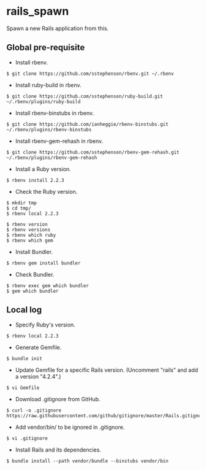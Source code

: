 rails\_spawn
============

Spawn a new Rails application from this.

Global pre-requisite
--------------------

- Install rbenv.

```
$ git clone https://github.com/sstephenson/rbenv.git ~/.rbenv
```

- Install ruby-build in rbenv.

```
$ git clone https://github.com/sstephenson/ruby-build.git ~/.rbenv/plugins/ruby-build
```

- Install rbenv-binstubs in rbenv.

```
$ git clone https://github.com/ianheggie/rbenv-binstubs.git ~/.rbenv/plugins/rbenv-binstubs
```

- Install rbenv-gem-rehash in rbenv.

```
$ git clone https://github.com/sstephenson/rbenv-gem-rehash.git ~/.rbenv/plugins/rbenv-gem-rehash
```

- Install a Ruby version.

```
$ rbenv install 2.2.3
```

- Check the Ruby version.

```
$ mkdir tmp
$ cd tmp/
$ rbenv local 2.2.3

$ rbenv version
$ rbenv versions
$ rbenv which ruby
$ rbenv which gem
```

- Install Bundler.

```
$ rbenv gem install bundler
```

- Check Bundler.

```
$ rbenv exec gem which bundler
$ gem which bundler
```

Local log
---------

- Specify Ruby's version.

```
$ rbenv local 2.2.3
```

- Generate Gemfile.

```
$ bundle init
```

- Update Gemfile for a specific Rails version. (Uncomment "rails" and add a version "4.2.4".)

```
$ vi Gemfile
```

- Download .gitignore from GitHub.

```
$ curl -o .gitignore https://raw.githubusercontent.com/github/gitignore/master/Rails.gitignore
```

- Add vendor/bin/ to be ignored in .gitignore.

```
$ vi .gitignore
```

- Install Rails and its dependencies.

```
$ bundle install --path vendor/bundle --binstubs vendor/bin
```
